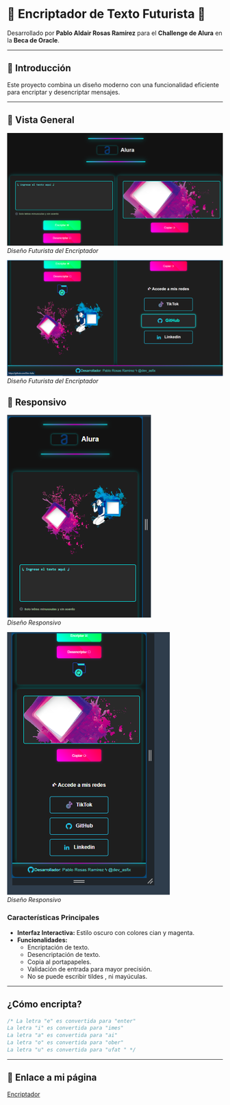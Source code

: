 # 🌟 **Encriptador de Texto Futurista** 🌟

Desarrollado por **Pablo Aldair Rosas Ramírez** para el **Challenge de Alura** en la **Beca de Oracle**.

---

## 📜 **Introducción**

Este proyecto combina un diseño moderno con una funcionalidad eficiente para encriptar y desencriptar mensajes. 

---

## 🚀 **Vista General**

![Encriptador de Texto](/capturas/Captura1.png)  
*Diseño Futurista del Encriptador*

![Encriptador de Texto](/capturas/Captura2.png)  
*Diseño Futurista del Encriptador*

## 🚀 **Responsivo**
![Encriptador de Texto](/capturas/Captura3.png)  
*Diseño Responsivo*

![Encriptador de Texto](/capturas/Captura4.png)  
*Diseño Responsivo*

### **Características Principales**

- **Interfaz Interactiva:** Estilo oscuro con colores cian y magenta.
- **Funcionalidades:**
  - Encriptación de texto.
  - Desencriptación de texto.
  - Copia al portapapeles.
  - Validación de entrada para mayor precisión.
  - No se puede escribir tildes , ni mayúculas.

---

## ¿Cómo encripta?

```javascript
/* La letra "e" es convertida para "enter"
La letra "i" es convertida para "imes"
La letra "a" es convertida para "ai"
La letra "o" es convertida para "ober"
La letra "u" es convertida para "ufat " */
```
---

## 🚀 Enlace a mi página

[Encriptador](https://encriptador-sigma-khaki.vercel.app/)

